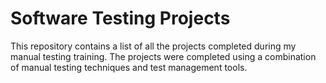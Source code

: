 # Software Testing Projects
This repository contains a list of all the projects completed during my manual testing training. The projects were completed using a combination of manual testing techniques and test management tools.
